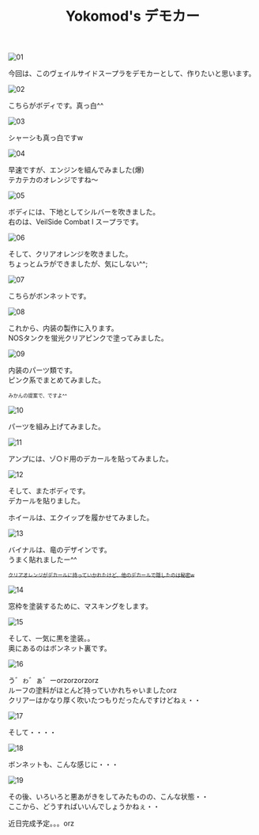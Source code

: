 ﻿---
layout: hobby
title: "Yokomod's デモカー"
category: hobby
subcategory: diary
---

![01](/assets/hobby/diary/01/01.jpg)

今回は、このヴェイルサイドスープラをデモカーとして、作りたいと思います。

![02](/assets/hobby/diary/01/02.jpg)

こちらがボディです。真っ白^^

![03](/assets/hobby/diary/01/03.jpg)

シャーシも真っ白ですw

![04](/assets/hobby/diary/01/04.jpg)

早速ですが、エンジンを組んでみました(爆)  
テカテカのオレンジですね～

![05](/assets/hobby/diary/01/05.jpg)

ボディには、下地としてシルバーを吹きました。  
右のは、VeilSide Combat I スープラです。

![06](/assets/hobby/diary/01/06.jpg)

そして、クリアオレンジを吹きました。  
ちょっとムラができましたが、気にしない^^;

![07](/assets/hobby/diary/01/07.jpg)

こちらがボンネットです。

![08](/assets/hobby/diary/01/08.jpg)

これから、内装の製作に入ります。<br>
NOSタンクを蛍光クリアピンクで塗ってみました。

![09](/assets/hobby/diary/01/09.jpg)

内装のパーツ類です。  
ピンク系でまとめてみました。

<font size="1">みかんの提案で、ですよ^^</font>

![10](/assets/hobby/diary/01/10.jpg)

パーツを組み上げてみました。

![11](/assets/hobby/diary/01/11.jpg)

アンプには、ゾ○ド用のデカールを貼ってみました。

![12](/assets/hobby/diary/01/12.jpg)

そして、またボディです。  
デカールを貼りました。

ホイールは、エクイップを履かせてみました。

![13](/assets/hobby/diary/01/13.jpg)

バイナルは、竜のデザインです。  
うまく貼れましたー^^

~~<font size="1">クリアオレンジがデカールに持っていかれたけど、他のデカールで隠したのは秘密w</font>~~

![14](/assets/hobby/diary/01/14.jpg)

窓枠を塗装するために、マスキングをします。

![15](/assets/hobby/diary/01/15.jpg)

そして、一気に黒を塗装。。  
奥にあるのはボンネット裏です。

![16](/assets/hobby/diary/01/16.jpg)

う゛ゎ゛ぁ゛ーorzorzorzorz  
ルーフの塗料がほとんど持っていかれちゃいましたorz  
クリアーはかなり厚く吹いたつもりだったんですけどねぇ・・

![17](/assets/hobby/diary/01/17.jpg)

そして・・・・

![18](/assets/hobby/diary/01/18.jpg)

ボンネットも、こんな感じに・・・

![19](/assets/hobby/diary/01/19.jpg)

その後、いろいろと悪あがきをしてみたものの、こんな状態・・<br>
ここから、どうすればいいんでしょうかねぇ・・

近日完成予定。。。orz